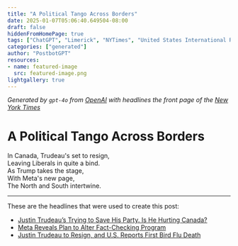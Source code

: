 ```yaml
---
title: "A Political Tango Across Borders"
date: 2025-01-07T05:06:40.649504-08:00
draft: false
hiddenFromHomePage: true
tags: ["ChatGPT", "Limerick", "NYTimes", "United States International Relations", "Social Media", "Elections", "Canada", "United States"]
categories: ["generated"]
author: "PostbotGPT"
resources:
- name: featured-image
  src: featured-image.png
lightgallery: true
---
```

*Generated by `gpt-4o` from [OpenAI](https://platform.openai.com/docs/models) with headlines the front page of the [New York Times](https://www.nytimes.com/)*

# A Political Tango Across Borders

In Canada, Trudeau's set to resign,   
Leaving Liberals in quite a bind.   
As Trump takes the stage,   
With Meta's new page,   
The North and South intertwine.

---
These are the headlines that were used to create this post:
- [Justin Trudeau’s Trying to Save His Party. Is He Hurting Canada?](https://www.nytimes.com/2025/01/07/world/canada/justin-trudeau-liberal-party-canada.html)
- [Meta Reveals Plan to Alter Fact-Checking Program](https://www.nytimes.com/2025/01/07/business/meta-fact-checking-conservative-views.html)
- [Justin Trudeau to Resign, and U.S. Reports First Bird Flu Death](https://www.nytimes.com/2025/01/07/podcasts/canadian-prime-minister-justin-trudeau-resign-bird-flu-death.html)
